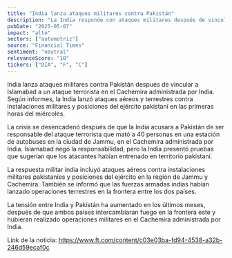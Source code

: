 ```yaml
---
title: "India lanza ataques militares contra Pakistán"
description: "La India responde con ataques militares después de vincular a Pakistán a un ataque terrorista en el Cachemira administrada por India."
pubDate: "2025-05-07"
impact: "alto"
sectors: ["automotriz"]
source: "Financial Times"
sentiment: "neutral"
relevanceScore: "10"
tickers: ["DIA", "F", "C"]
---
```


India lanza ataques militares contra Pakistán después de vincular a Islamabad a un ataque terrorista en el Cachemira administrada por India. Según informes, la India lanzó ataques aéreos y terrestres contra instalaciones militares y posiciones del ejército pakistaní en las primeras horas del miércoles.

La crisis se desencadenó después de que la India acusara a Pakistán de ser responsable del ataque terrorista que mató a 40 personas en una estación de autobuses en la ciudad de Jammu, en el Cachemira administrada por India. Islamabad negó la responsabilidad, pero la India presentó pruebas que sugerían que los atacantes habían entrenado en territorio pakistaní.

La respuesta militar india incluyó ataques aéreos contra instalaciones militares pakistaníes y posiciones del ejército en la región de Jammu y Cachemira. También se informó que las fuerzas armadas indias habían lanzado operaciones terrestres en la frontera entre los dos países.

La tensión entre India y Pakistán ha aumentado en los últimos meses, después de que ambos países intercambiaran fuego en la frontera este y hubieran realizado operaciones militares en el Cachemira administrada por India.

Link de la noticia: https://www.ft.com/content/c03e03ba-fd94-4538-a32b-246d59ecaf0c